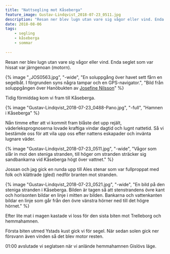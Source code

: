 ```yaml
---
title: "Nattsegling mot Kåseberga"
feature_image: Gustav-Lindqvist_2018-07-23_0511.jpg
description: "Resan ner blev lugn utan vare sig vågor eller vind. Enda seglet som var hissat var järngenoan (motorn)."
date: 2018-08-06
tags:
    - segling
    - kåseberga
    - sommar
    
---
```


Resan ner blev lugn utan vare sig vågor eller vind. Enda seglet som var hissat var järngenoan (motorn).

{% image "_JOS0563.jpg", "-wide", "En soluppgång över havet sett fårn en segelbåt. I förgrunden syns några tampar och en GPS-navigator.", "Bild från soluppgången över Hanöbukten av [Josefine Nilsson](http://josefinenilsson.se)" %}

Tidig förmiddag kom vi fram till Kåseberga.

{% image "Gustav-Lindqvist_2018-07-23_0488-Pano.jpg", "-full", "Hamnen i Kåseberga" %}

Nån timme efter att vi kommit fram blåste det upp rejält, väderleksprognoserna lovade kraftiga vindar dagtid och lugnt nattetid. Så vi bestämde oss för att vila upp oss efter nattens eskapader och invänta lugnare väder.

{% image "Gustav-Lindqvist_2018-07-23_0511.jpg", "-wide", "Vågor som slår in mot den steniga stranden, till höger om stranden sträcker sig sandbankarna vid Kåseberga högt över vattnet." %}

Jossan och jag gick en runda upp till Ales stenar som var fullproppat med folk och klättrade (gled) nedför branten mot stranden.

{% image "Gustav-Lindqvist_2018-07-23_0521.jpg", "-wide", "En bild på den steniga stranden i Kåseberga. Bilden är tagen så att stenstrandens övre kant och horisonten bildar en linje i mitten av bilden. Bankarna och vattenkanten bildar en linje som går från den övre vänstra hörner ned till det högre hörnet." %}

Efter lite mat i magen kastade vi loss för den sista biten mot Trelleborg och hemmahamnen.

Första biten utmed Ystads kust gick vi för segel. När sedan solen gick ner försvann även vinden så det blev motor resten.

01:00 avslutade vi seglatsen när vi anlände hemmahamnen Gislövs läge.
